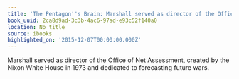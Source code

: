```yaml
---
title: 'The Pentagon''s Brain: Marshall served as director of the Office of Net Assessment,…'
book_uuid: 2ca8d9ad-3c3b-4ac6-97ad-e93c52f140a0
location: No title
source: ibooks
highlighted_on: '2015-12-07T00:00:00.000Z'
---
```


Marshall served as director of the Office of Net Assessment, created by the Nixon White House in 1973 and dedicated to forecasting future wars.